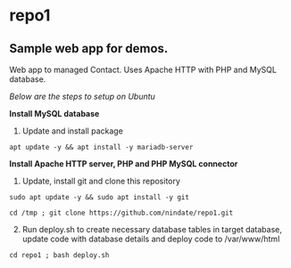 repo1
=====

## Sample web app for demos. 

Web app to managed Contact. Uses Apache HTTP with PHP and MySQL database.

*Below are the steps to setup on Ubuntu*

**Install MySQL database**

1. Update and install package

```
apt update -y && apt install -y mariadb-server
```


**Install Apache HTTP server, PHP and PHP MySQL connector**

1. Update, install git and clone this repository

```
sudo apt update -y && sudo apt install -y git
```


```
cd /tmp ; git clone https://github.com/nindate/repo1.git
```

2. Run deploy.sh to create necessary database tables in target database, update code with database details and deploy code to /var/www/html

```
cd repo1 ; bash deploy.sh
```
